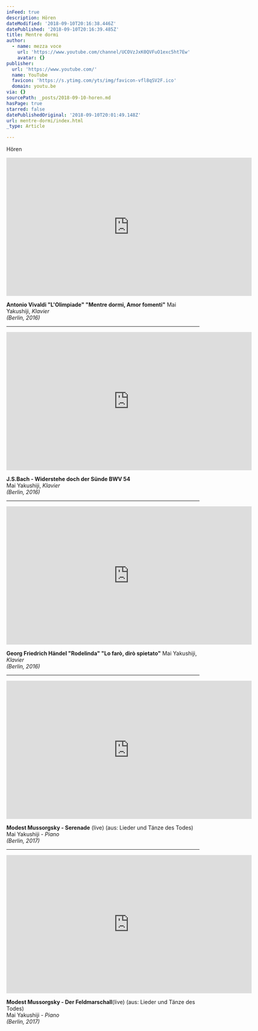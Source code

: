 ```yaml
---
inFeed: true
description: Hören
dateModified: '2018-09-10T20:16:38.446Z'
datePublished: '2018-09-10T20:16:39.485Z'
title: Mentre dormi
author:
  - name: mezza voce
    url: 'https://www.youtube.com/channel/UCOVzJxK0QVFuO1exc5ht7Ew'
    avatar: {}
publisher:
  url: 'https://www.youtube.com/'
  name: YouTube
  favicon: 'https://s.ytimg.com/yts/img/favicon-vfl8qSV2F.ico'
  domain: youtu.be
via: {}
sourcePath: _posts/2018-09-10-horen.md
hasPage: true
starred: false
datePublishedOriginal: '2018-09-10T20:01:49.148Z'
url: mentre-dormi/index.html
_type: Article

---
```

Hören

<iframe src="https://cdn.embedly.com/widgets/media.html?src=https%3A%2F%2Fwww.youtube.com%2Fembed%2FzpUs9NO7nFc%3Ffeature%3Doembed&amp;url=http%3A%2F%2Fwww.youtube.com%2Fwatch%3Fv%3DzpUs9NO7nFc&amp;image=https%3A%2F%2Fi.ytimg.com%2Fvi%2FzpUs9NO7nFc%2Fhqdefault.jpg&amp;key=a715cf41cc93453ca338d350cd26f87b&amp;type=text%2Fhtml&amp;schema=youtube" width="640" height="360" scrolling="no" frameborder="0" allowfullscreen="true" style=""></iframe>

**Antonio Vivaldi "L'Olimpiade"
"Mentre dormi, Amor fomenti"**
Mai Yakushiji, _Klavier  
(Berlin, 2016)_

---

<iframe src="https://cdn.embedly.com/widgets/media.html?src=https%3A%2F%2Fwww.youtube.com%2Fembed%2FP2HWNXEkaj8%3Ffeature%3Doembed&amp;url=http%3A%2F%2Fwww.youtube.com%2Fwatch%3Fv%3DP2HWNXEkaj8&amp;image=https%3A%2F%2Fi.ytimg.com%2Fvi%2FP2HWNXEkaj8%2Fhqdefault.jpg&amp;key=a715cf41cc93453ca338d350cd26f87b&amp;type=text%2Fhtml&amp;schema=youtube" width="640" height="360" scrolling="no" frameborder="0" allowfullscreen="true" style=""></iframe>

**J.S.Bach - Widerstehe doch der Sünde BWV 54**  
Mai Yakushiji, _Klavier  
(Berlin, 2016)_

---

<iframe src="https://cdn.embedly.com/widgets/media.html?src=https%3A%2F%2Fwww.youtube.com%2Fembed%2FMPacT-Xjg8w%3Ffeature%3Doembed&amp;url=http%3A%2F%2Fwww.youtube.com%2Fwatch%3Fv%3DMPacT-Xjg8w&amp;image=https%3A%2F%2Fi.ytimg.com%2Fvi%2FMPacT-Xjg8w%2Fhqdefault.jpg&amp;key=a715cf41cc93453ca338d350cd26f87b&amp;type=text%2Fhtml&amp;schema=youtube" width="640" height="360" scrolling="no" frameborder="0" allowfullscreen="true" style=""></iframe>

**Georg Friedrich Händel "Rodelinda"
"Lo farò, dirò spietato"**
Mai Yakushiji, _Klavier  
(Berlin, 2016)_

---

<iframe src="https://cdn.embedly.com/widgets/media.html?src=https%3A%2F%2Fwww.youtube.com%2Fembed%2FYHXpVHMKYbo%3Ffeature%3Doembed&amp;url=http%3A%2F%2Fwww.youtube.com%2Fwatch%3Fv%3DYHXpVHMKYbo&amp;image=https%3A%2F%2Fi.ytimg.com%2Fvi%2FYHXpVHMKYbo%2Fhqdefault.jpg&amp;key=a715cf41cc93453ca338d350cd26f87b&amp;type=text%2Fhtml&amp;schema=youtube" width="640" height="360" scrolling="no" frameborder="0" allowfullscreen="true" style=""></iframe>

**Modest Mussorgsky - Serenade** (live) (aus: Lieder und Tänze des Todes)  
Mai Yakushiji - _Piano  
(Berlin, 2017)_

---

<iframe src="https://cdn.embedly.com/widgets/media.html?src=https%3A%2F%2Fwww.youtube.com%2Fembed%2Fu9f8DwW22gs%3Ffeature%3Doembed&amp;url=http%3A%2F%2Fwww.youtube.com%2Fwatch%3Fv%3Du9f8DwW22gs&amp;image=https%3A%2F%2Fi.ytimg.com%2Fvi%2Fu9f8DwW22gs%2Fhqdefault.jpg&amp;key=a715cf41cc93453ca338d350cd26f87b&amp;type=text%2Fhtml&amp;schema=youtube" width="640" height="360" scrolling="no" frameborder="0" allowfullscreen="true" style=""></iframe>

**Modest Mussorgsky - Der Feldmarschall**(live) (aus: Lieder und Tänze des Todes)  
Mai Yakushiji - _Piano  
(Berlin, 2017)_